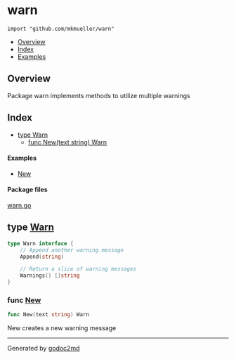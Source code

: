 

# warn
`import "github.com/mkmueller/warn"`

* [Overview](#pkg-overview)
* [Index](#pkg-index)
* [Examples](#pkg-examples)

## <a name="pkg-overview">Overview</a>
Package warn implements methods to utilize multiple warnings




## <a name="pkg-index">Index</a>
* [type Warn](#Warn)
  * [func New(text string) Warn](#New)

#### <a name="pkg-examples">Examples</a>
* [New](#example_New)

#### <a name="pkg-files">Package files</a>
[warn.go](/src/github.com/mkmueller/warn/warn.go) 






## <a name="Warn">type</a> [Warn](/src/target/warn.go?s=143:278#L8)
``` go
type Warn interface {
    // Append another warning message
    Append(string)

    // Return a slice of warning messages
    Warnings() []string
}
```






### <a name="New">func</a> [New](/src/target/warn.go?s=354:380#L21)
``` go
func New(text string) Warn
```
New creates a new warning message









- - -
Generated by [godoc2md](http://godoc.org/github.com/davecheney/godoc2md)
